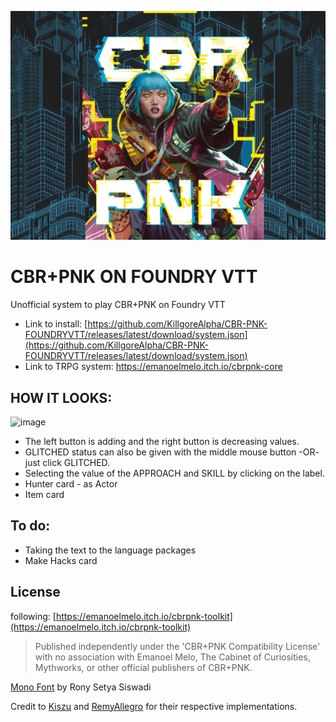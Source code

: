 ![Splash](https://raw.githubusercontent.com/KillgoreAlpha/CBR-PNK-FOUNDRYVTT/main/assets/CBRPNK_splash.png)
# CBR+PNK ON FOUNDRY VTT
Unofficial system to play CBR+PNK on Foundry VTT
- Link to install: [https://github.com/KillgoreAlpha/CBR-PNK-FOUNDRYVTT/releases/latest/download/system.json](https://github.com/KillgoreAlpha/CBR-PNK-FOUNDRYVTT/releases/latest/download/system.json)
- Link to TRPG system: https://emanoelmelo.itch.io/cbrpnk-core

## HOW IT LOOKS:
![image](https://github.com/KillgoreAlpha/CBR-PNK-FOUNDRYVTT/blob/main/assets/image.png?raw=true)
- The left button is adding and the right button is decreasing values.
- GLITCHED status can also be given with the middle mouse button -OR- just click GLITCHED.
- Selecting the value of the APPROACH and SKILL by clicking on the label.
- Hunter card - as Actor
- Item card

## To do:
- Taking the text to the language packages
- Make Hacks card

## License
following: [https://emanoelmelo.itch.io/cbrpnk-toolkit](https://emanoelmelo.itch.io/cbrpnk-toolkit)
> Published independently under the 'CBR+PNK Compatibility License' with no association with Emanoel Melo, The Cabinet of Curiosities, Mythworks, or other official publishers of CBR+PNK.

[Mono Font](https://www.fontspace.com/mono-font-f57596) by Rony Setya Siswadi

Credit to [Kiszu](https://github.com/P4NTY/CBR-PNK-FOUNDRY) and [RemyAllegro](https://github.com/RemyAllegro/CBR-PNK-CSB) for their respective implementations. 